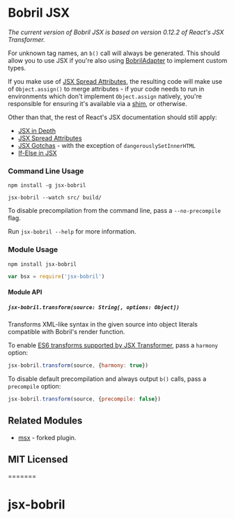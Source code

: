 # Bobril JSX

*The current version of Bobril JSX is based on version 0.12.2 of React's JSX Transformer.*

For unknown tag names, an `b()` call will always be generated. This should allow
you to use JSX if you're also using
[BobrilAdapter](https://github.com/Bobris/Bobril/blob/master/examples/jsx/app.js) to implement
custom types.

If you make use of [JSX Spread Attributes](http://facebook.github.io/react/docs/jsx-spread.html),
the resulting code will make use of `Object.assign()` to merge attributes - if
your code needs to run in environments which don't implement `Object.assign`
natively, you're responsible for ensuring it's available via a
[shim](https://github.com/ljharb/object.assign), or otherwise.

Other than that, the rest of React's JSX documentation should still apply:

* [JSX in Depth](http://facebook.github.io/react/docs/jsx-in-depth.html)
* [JSX Spread Attributes](http://facebook.github.io/react/docs/jsx-spread.html)
* [JSX Gotchas](http://facebook.github.io/react/docs/jsx-gotchas.html) - with
  the exception of `dangerouslySetInnerHTML`
* [If-Else in JSX](http://facebook.github.io/react/tips/if-else-in-JSX.html)

### Command Line Usage

```
npm install -g jsx-bobril
```

```
jsx-bobril --watch src/ build/
```

To disable precompilation from the command line, pass a `--no-precompile` flag.

Run `jsx-bobril --help` for more information.

### Module Usage

```
npm install jsx-bobril
```

```javascript
var bsx = require('jsx-bobril')
```

#### Module API

##### `jsx-bobril.transform(source: String[, options: Object])`

Transforms XML-like syntax in the given source into object literals compatible
with Bobril's render function.

To enable [ES6 transforms supported by JSX Transformer](http://kangax.github.io/compat-table/es6/#jsx),
pass a `harmony` option:

```javascript
jsx-bobril.transform(source, {harmony: true})
```

To disable default precompilation and always output `b()` calls, pass a
`precompile` option:

```javascript
jsx-bobril.transform(source, {precompile: false})
```

## Related Modules

* [msx](https://github.com/insin/msx) - forked plugin.

## MIT Licensed
=======
# jsx-bobril
